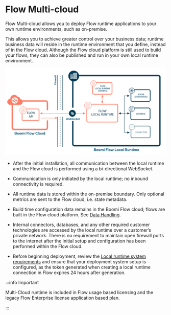 # Flow Multi-cloud

<head>
  <meta name="guidename" content="Flow"/>
  <meta name="context" content="GUID-149c8266-5449-4c3c-afc4-a53f814bd7bb"/>
</head>

Flow Multi-cloud allows you to deploy Flow runtime applications to your own runtime environments, such as on-premise.

This allows you to achieve greater control over your business data; runtime business data will reside in the runtime environment that you define, instead of in the Flow cloud. Although the Flow cloud platform is still used to build your flows, they can also be published and run in your own local runtime environment.

![Local Runtime architecture](../Images/img-flo-LR_Architecture_4617407e-7289-4869-9b6d-f6102e1f2359.png)

- After the initial installation, all communication between the local runtime and the Flow cloud is performed using a bi-directional WebSocket.

- Communication is only initiated by the local runtime; no inbound connectivity is required.

- All runtime data is stored within the on-premise boundary. Only optional metrics are sent to the Flow cloud, i.e. state metadata.

- Build time configuration data remains in the Boomi Flow cloud; flows are built in the Flow cloud platform. See [Data Handling](r-flo-Techref_Security_data_b0044f19-b7ff-4f8c-8632-18226017ec4a.md).

- Internal connectors, databases, and any other required customer technologies are accessed by the local runtime over a customer’s private network. There is no requirement to maintain open firewall ports to the internet after the initial setup and configuration has been performed within the Flow cloud.
  
- Before beginning deployment, review the [Local runtime system requirements](c-flo-MC_Docker_Installation_Requirements_562c280a-8be7-4410-8d37-52534da080af.md) and ensure that your deployment system setup is configured, as the token generated when creating a local runtime connection in Flow expires 24 hours after generation.

:::info Important

Multi-Cloud runtime is included in Flow usage based licensing and the legacy Flow Enterprise license application based plan.

:::
